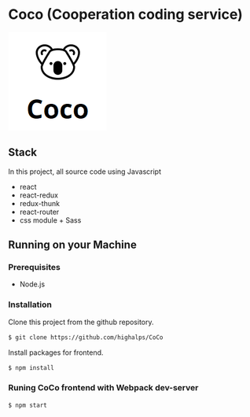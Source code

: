 # Coco (Cooperation coding service)

![coco_logo](./image/coco_logo.png)

## Stack
In this project, all source code using Javascript

- react
- react-redux
- redux-thunk
- react-router
- css module + Sass

## Running on your Machine

### Prerequisites

- Node.js

### Installation

Clone this project from the github repository.

```bash
$ git clone https://github.com/highalps/CoCo
```

Install packages for frontend.

```bash
$ npm install
```

### Runing CoCo frontend with Webpack dev-server

```bash
$ npm start
```


